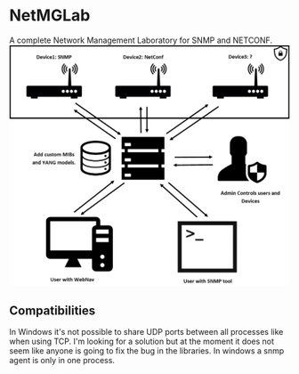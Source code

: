 # NetMGLab
A complete Network Management Laboratory for SNMP and NETCONF.
![Image of NetMGLab](https://raw.githubusercontent.com/IngenieroFiestero/NetMGLab/master/NetMGLab.png)

## Compatibilities

In Windows it's not possible to share UDP ports between all processes like when using TCP. I'm looking for a solution but at the moment it does not seem like anyone is going to fix the bug in the libraries.
In windows a snmp agent is only in one process.